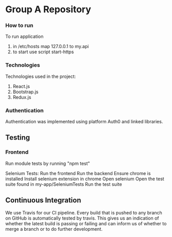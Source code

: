 # Group A Repository

### How to run 
To run application
    <ol>
    <li>in /etc/hosts map 127.0.0.1 to my.api</li>
    <li> to start use script start-https</li>
    </ol>
### Technologies
Technologies used in the project:
    <ol>
    <li>React.js</li>
    <li>Bootstrap.js</li>
    <li>Redux.js</li>
    </ol>
### Authentication
Authentication was implemented using platform Auth0 and linked libraries.

## Testing

### Frontend

Run module tests by running "npm test"

Selenium Tests:
    Run the frontend
    Run the backend
    Ensure chrome is installed
    Install selenium extension in chrome
    Open selenium
    Open the test suite found in my-app/SeleniumTests
    Run the test suite


## Continuous Integration

We use Travis for our CI pipeline.
Every build that is pushed to any branch on GitHub is automatically tested by travis. This gives us an indication of whether the latest build is passing or failing and can inform us of whether to merge a branch or to do further development.